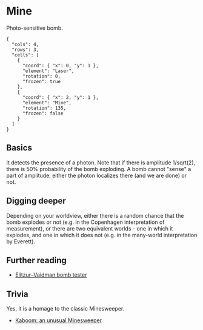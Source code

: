 # Mine

Photo-sensitive bomb.

```{quantum-board}
{
  "cols": 4,
  "rows": 3,
  "cells": [
    {
      "coord": { "x": 0, "y": 1 },
      "element": "Laser",
      "rotation": 0,
      "frozen": true
    },
    {
      "coord": { "x": 2, "y": 1 },
      "element": "Mine",
      "rotation": 135,
      "frozen": false
    }
  ]
}
```

## Basics

It detects the presence of a photon. Note that if there is amplitude 1/sqrt(2), there is 50% probability of the bomb exploding.
A bomb cannot "sense" a part of amplitude, either the photon localizes there (and we are done) or not.

## Digging deeper

Depending on your worldview, either there is a random chance that the bomb explodes or not (e.g. in the Copenhagen interpretation of measurement), or there are two equivalent worlds - one in which it explodes, and one in which it does not (e.g. in the many-world interpretation by Everett).

## Further reading

* [Elitzur–Vaidman bomb tester](https://en.wikipedia.org/wiki/Elitzur%E2%80%93Vaidman_bomb_tester)

## Trivia

Yes, it is a homage to the classic Minesweeper.

* [Kaboom: an unusual Minesweeper](https://pwmarcz.pl/blog/kaboom/)
